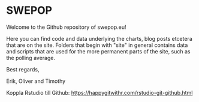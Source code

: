 # SWEPOP

Welcome to the Github repository of swepop.eu!

Here you can find code and data underlying the charts, blog posts etcetera that are on the site. Folders that begin with "site" in general contains data and scripts that are used for the more permanent parts of the site, such as the polling average.

Best regards,

Erik, Oliver and Timothy

Koppla Rstudio till Github: https://happygitwithr.com/rstudio-git-github.html
